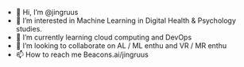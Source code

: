 - 👋 Hi, I’m @jingruus
- 👀 I’m interested in Machine Learning in Digital Health & Psychology studies.
- 🌱 I’m currently learning cloud computing and DevOps
- 💞️ I’m looking to collaborate on AL / ML enthu and VR / MR enthu
- 📫 How to reach me Beacons.ai/jingruus

<!---
jingruus/jingruus is a ✨ special ✨ repository because its `README.md` (this file) appears on your GitHub profile.
You can click the Preview link to take a look at your changes.
--->
